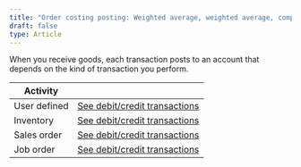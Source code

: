 ```yaml
---
title: "Order costing posting: Weighted average, weighted average, component or Receiving"
draft: false
type: Article
---
```


When you receive goods, each transaction posts to an account that depends on the kind of transaction you perform.

| Activity     |                                                                                                       |
|--------------|-------------------------------------------------------------------------------------------------------|
| User defined | [See debit/credit transactions](user-defined-weighted-average-weighted-average-component-receiving.md) |
| Inventory    | [See debit/credit transactions](inventory-weighted-average-weighted-average-component-receiving.md)    |
| Sales order  | [See debit/credit transactions](sales-order-weighted-average-weighted-average-component-receiving.md)  |
| Job order    | [See debit/credit transactions ](job-order-weighted-average-weighted-average-component-receiving.md)   |